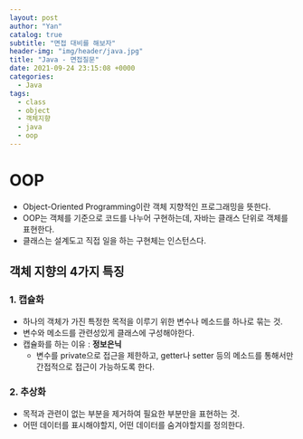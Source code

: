 ```yaml
---
layout: post
author: "Yan"
catalog: true
subtitle: "면접 대비를 해보자"
header-img: "img/header/java.jpg"
title: "Java - 면접질문"
date: 2021-09-24 23:15:08 +0000
categories:
  - Java
tags:
  - class
  - object
  - 객체지향
  - java
  - oop
---
```


# OOP

- Object-Oriented Programming이란 객체 지향적인 프로그래밍을 뜻한다.
- OOP는 객체를 기준으로 코드를 나누어 구현하는데, 자바는 클래스 단위로 객체를 표현한다.
- 클래스는 설계도고 직접 일을 하는 구현체는 인스턴스다.

## 객체 지향의 4가지 특징

### 1. 캡슐화
- 하나의 객체가 가진 특정한 목적을 이루기 위한 변수나 메소드를 하나로 묶는 것.
- 변수와 메소드를 관련성있게 클래스에 구성해야한다.
- 캡슐화를 하는 이유 : **정보은닉**
    - 변수를 private으로 접근을 제한하고, getter나 setter 등의 메소드를 통해서만 간접적으로 접근이 가능하도록 한다.

### 2. 추상화
- 목적과 관련이 없는 부분을 제거하여 필요한 부분만을 표현하는 것.
- 어떤 데이터를 표시해야할지, 어떤 데이터를 숨겨야할지를 정의한다.